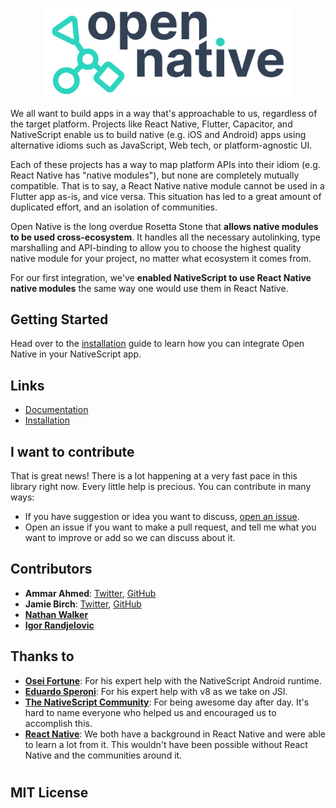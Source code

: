<p align="center">
  <picture>
    <source media="(prefers-color-scheme: dark)" srcset="./readme-img/open-native-logo-inverted.svg">
    <img alt="open native logo" width="400" src="./readme-img/open-native-logo.svg">
  </picture>
</p>

We all want to build apps in a way that's approachable to us, regardless of the target platform. Projects like React Native, Flutter, Capacitor, and NativeScript enable us to build native (e.g. iOS and Android) apps using alternative idioms such as JavaScript, Web tech, or platform-agnostic UI.

Each of these projects has a way to map platform APIs into their idiom (e.g. React Native has "native modules"), but none are completely mutually compatible. That is to say, a React Native native module cannot be used in a Flutter app as-is, and vice versa. This situation has led to a great amount of duplicated effort, and an isolation of communities.

Open Native is the long overdue Rosetta Stone that **allows native modules to be used cross-ecosystem**. It handles all the necessary autolinking, type marshalling and API-binding to allow you to choose the highest quality native module for your project, no matter what ecosystem it comes from.

For our first integration, we've **enabled NativeScript to use React Native native modules** the same way one would use them in React Native.

## Getting Started

Head over to the [installation](https://opennative.github.io/open-native/installation) guide to learn how you can integrate Open Native in your NativeScript app.

## Links

- [Documentation](https://opennative.github.io/open-native/)
- [Installation](https://opennative.github.io/open-native/installation)

## I want to contribute

That is great news! There is a lot happening at a very fast pace in this library right now. Every little help is precious. You can contribute in many ways:

- If you have suggestion or idea you want to discuss, [open an issue](https://github.com/OpenNative/open-native/issues).
- Open an issue if you want to make a pull request, and tell me what you want to improve or add so we can discuss about it.

## Contributors

- **Ammar Ahmed**: [Twitter](https://twitter.com/ammarahm_ed), [GitHub](https://github.com/ammarahm-ed)
- **Jamie Birch**: [Twitter](https://twitter.com/LinguaBrowse), [GitHub](https://github.com/shirakaba)
- **[Nathan Walker](https://github.com/NathanWalker/)**
- **[Igor Randjelovic](https://github.com/rigor789)**

## Thanks to

- **[Osei Fortune](https://github.com/triniwiz)**: For his expert help with the NativeScript Android runtime.
- **[Eduardo Speroni](https://github.com/edusperoni/)**: For his expert help with v8 as we take on JSI.
- **[The NativeScript Community](https://discord.com/invite/RgmpGky9GR)**: For being awesome day after day. It's hard to name everyone who helped us and encouraged us to accomplish this.
- **[React Native](https://github.com/facebook/react-native)**: We both have a background in React Native and were able to learn a lot from it. This wouldn't have been possible without React Native and the communities around it.

#
## MIT License
